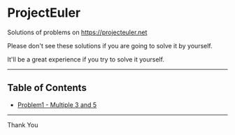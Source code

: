 # ProjectEuler

Solutions of problems on https://projecteuler.net

Please don't see these solutions if you are going to solve it by yourself.

It'll be a great experience if you try to solve it yourself.

---

## Table of Contents

- [Problem1 - Multiple 3 and 5](Problem1-Multiple3and5.php)

---

Thank You
